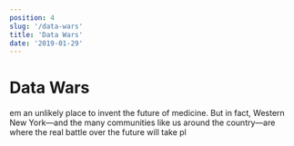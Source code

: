 ```yaml
---
position: 4
slug: '/data-wars'
title: 'Data Wars'
date: '2019-01-29'
---
```


# Data Wars

em an unlikely place to invent the future of medicine. But in fact, Western New York—and the many communities like us around the country—are where the real battle over the future will take pl
